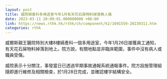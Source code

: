 ```yaml
---
layout: post
title: 威院婦產科多用途室今年1月有天花石屎物料掉落無人傷
date: 2023-03-11 20:09:01.000000000 +08:00
link: https://news.rthk.hk/rthk/ch/component/k2/1691559-20230311.htm
categories: rthk
---
```


威爾斯親王醫院特別大樓8樓婦產科一個多用途室，今年1月26日接獲員工通知，有天花石屎物料掉落到地上。院方說，有關地點並非臨床範圍，事件中沒有病人或職員受傷。

威院表示十分關注，事發當日已透過早期事故通報系統通報事件。院方設施管理組隨即進行維修及相關檢查，於1月28日完成，並確認樓宇結構安全。
